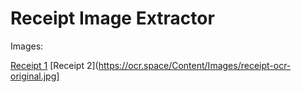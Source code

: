 # Receipt Image Extractor

Images:


[Receipt 1](https://templates.mediamodifier.com/645124ff36ed2f5227cbf871/supermarket-receipt-template.jpg)
[Receipt 2](https://ocr.space/Content/Images/receipt-ocr-original.jpg]
